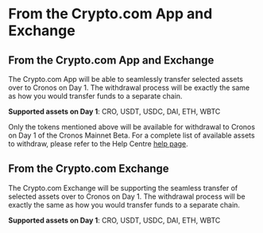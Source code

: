 # From the Crypto.com App and Exchange

## From the Crypto.com App and Exchange

The Crypto.com App will be able to seamlessly transfer selected assets over to Cronos on Day 1. The withdrawal process will be exactly the same as how you would transfer funds to a separate chain.

**Supported assets on Day 1**: CRO, USDT, USDC, DAI, ETH, WBTC

Only the tokens mentioned above will be available for withdrawal to Cronos on Day 1 of the Cronos Mainnet Beta. For a complete list of available assets to withdraw, please refer to the Help Centre [help page](https://help.crypto.com/en/articles/5978017-what-should-i-know-about-cryptocurrency-deposits-and-withdrawals).

## From the Crypto.com Exchange

The Crypto.com Exchange will be supporting the seamless transfer of selected assets over to Cronos on Day 1. The withdrawal process will be exactly the same as how you would transfer funds to a separate chain.

**Supported assets on Day 1**: CRO, USDT, USDC, DAI, ETH, WBTC
